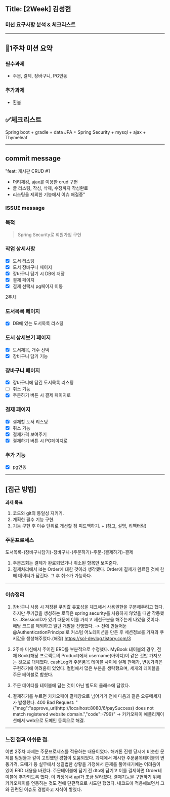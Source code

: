 ## Title: [2Week] 김성현

### 미션 요구사항 분석 & 체크리스트

---
## 📝1주차 미션 요약

### **필수과제**

- 주문, 결제, 장바구니, PG연동

### **추가과제**

- 환불

## ✅체크리스트

Spring boot + gradle + data JPA + Spring Security + mysql + ajax + Thymeleaf 

---
## commit message
"feat:  게시판 CRUD  #1

- 더티체킹, ajax를 이용한 crud 구현
- 글 리스팅, 작성, 삭제, 수정까지 작성완료
- 리스팅을 제외한 기능에서 이슈 해결중"

### ISSUE message
### 목적
> Spring Security로 회원가입 구현

### 작업 상세사항
- [x] 도서 리스팅
- [x] 도서 장바구니 페이지
- [x] 장바구니 담기 시 DB에 저장
- [x] 결제 페이지
- [x] 결제 선택시 pg페이지 이동

2주차
### 도서목록 페이지
- [x] DB에 있는 도서목록 리스팅

### 도서 상세보기 페이지
- [x] 도서제목, 개수 선택
- [x] 장바구니 담기 기능

### 장바구니 페이지
- [x] 장바구니에 담긴 도서목록 리스팅
- [ ] 취소 기능
- [x] 주문하기 버튼 시 결제 페이지로

### 결제 페이지
- [x] 결제할 도서 리스팅
- [x] 취소 기능
- [x] 결제가격 보여주기
- [x] 결제하기 버튼 시 PG페이지로

### 추가 기능
- [x] pg연동

---
## **[접근 방법]**

**과제 목표**
1. 코드와 git의 통일성 지키기.
2. 계획한 필수 기능 구현.
3. 기능 구현 후 이슈 단위로 개선할 점 피드백하기. + (참고, 설명, 리펙터링)    

### 주문프로세스

도서목록-(장바구니담기)-장바구니-(주문하기)-주문-(결제하기)-결제

1. 주문조회는 결제가 완료되었거나 취소된 항목만 보여준다.
2. 결제처리에서 id는 Order에 대한 것이라 생각했다. Order에 결제가 완료된 것에 한해 데이터가 담긴다. 그 후 취소가 가능하다.

---
### 이슈정리

1. 장바구니 사용 시 저장된 쿠키값 유효성을 체크해서 사용권한을 구분해주려고 했다. 하지만 쿠키값을 생성하는 로직은 spring security를 사용하지 않았을 때만 작동했다. JSessionID가 있기 때문에 이를 가지고 세션구분을 해주는게 나았을 것이다. 해당 코드를 제외하고 일단 개발을 진행했다.
-> 전에 만들어둔 @AuthenticationPrincipal로 커스텀 어노테이션을 만든 후 세션정보를 가져와 쿠키값을 생성해주었다.(해결)
https://sol-devlog.tistory.com/3

2. 2주차 미션에서 주어진 ERD를 부분적으로 수정했다. MyBook 테이블의 경우, 전체 Book(해당 프로젝트의 Product)에서 username(아이디)이 같은 것만 가져오는 것으로 대체했다. cashLog와 주문품목 테이블 사이에 실제 판매가, 변동가격은 구현하기에 어려움이 있었다. 컬럼에서 많은 부분을 생략했으며, 세개의 테이블을 주문 테이블로 합쳤다.

3. 주문 데이터를 테이블에 담는 것이 아닌 별도의 클래스에 담았다.

4. 결제하기를 누르면 카카오페이 결제창으로 넘어가기 전에 다음과 같은 오류메세지가 발생했다. 400 Bad Request: "{"msg":"approve_url(http://localhost:8080/6/paySuccess) does not match registered website domain.","code":-799}"
-> 카카오페이 애플리케이션에서 web으로 도메인 등록으로 해결.

---
### 느낀 점과 아쉬운 점.

이번 2주차 과제는 주문프로세스를 적용하는 내용이었다. 해커톤 진행 당시에 비슷한 문제를 팀원들과 같이 고민했던 경험이 도움되었다.
과제에서 제시한 주문품목테이블의 변동가격, 도매가 등 실무에서 생길법한 상황을 가정해서 문제를 풀어내기에는 어려움이 있어 ERD 내용을 바꿨다.
주문테이블에 담기 전 dto에 담기고 이를 결제하면 Order테이블에 추가되도록 했다. 이 과정에서 api가 조금 달라졌다.
결제기능을 구현하기 위해 카카오페이를 연동하는 것도 전에 단편적으로 시도만 했었다. 내코드에 적용해보면서 그와 관련된 이슈도 경험하고 지식이 쌓였다.
